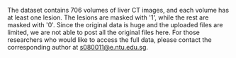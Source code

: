 The dataset contains 706 volumes of liver CT images, and each volume has at least one lesion. The lesions are masked with '1', while the rest are masked with '0'. 
Since the original data is huge and the uploaded files are limited, we are not able to post all the original files here. For those researchers who would like to access the full data, please contact the corresponding author at s080011@e.ntu.edu.sg.
